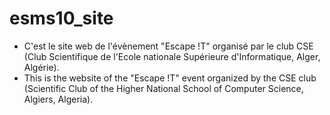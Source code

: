 # esms10_site
- C'est le site web de l'évènement "Escape !T" organisé par le club CSE (Club Scientifique de l'Ecole nationale Supérieure d'Informatique, Alger, Algérie).
- This is the website of the "Escape !T" event organized by the CSE club (Scientific Club of the Higher National School of Computer Science, Algiers, Algeria).
